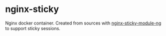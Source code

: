nginx-sticky
============

Nginx docker container. Created from sources with [nginx-sticky-module-ng](https://bitbucket.org/nginx-goodies/nginx-sticky-module-ng) to support sticky sessions.
